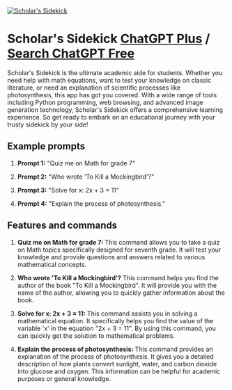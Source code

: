 
[![Scholar's Sidekick](https://files.oaiusercontent.com/file-E1tzfKaO1LCmKFdKtQcWNYs3?se=2123-10-16T21%3A26%3A19Z&sp=r&sv=2021-08-06&sr=b&rscc=max-age%3D31536000%2C%20immutable&rscd=attachment%3B%20filename%3D154fe086-021f-478c-9771-e094c32b0840.png&sig=iJSzPG9lCjhWHeCH0kJpsAat5drUgftA8wxhbowtOE4%3D)](https://chat.openai.com/g/g-yrwlTpfLa-scholar-s-sidekick)

# Scholar's Sidekick [ChatGPT Plus](https://chat.openai.com/g/g-yrwlTpfLa-scholar-s-sidekick) / [Search ChatGPT Free](https://gptcall.net/index.html#/?search=Scholar's%20Sidekick)

Scholar's Sidekick is the ultimate academic aide for students. Whether you need help with math equations, want to test your knowledge on classic literature, or need an explanation of scientific processes like photosynthesis, this app has got you covered. With a wide range of tools including Python programming, web browsing, and advanced image generation technology, Scholar's Sidekick offers a comprehensive learning experience. So get ready to embark on an educational journey with your trusty sidekick by your side!

## Example prompts

1. **Prompt 1:** "Quiz me on Math for grade 7"

2. **Prompt 2:** "Who wrote 'To Kill a Mockingbird'?"

3. **Prompt 3:** "Solve for x: 2x + 3 = 11"

4. **Prompt 4:** "Explain the process of photosynthesis."

## Features and commands

1. **Quiz me on Math for grade 7:** This command allows you to take a quiz on Math topics specifically designed for seventh grade. It will test your knowledge and provide questions and answers related to various mathematical concepts.

2. **Who wrote 'To Kill a Mockingbird'?** This command helps you find the author of the book "To Kill a Mockingbird". It will provide you with the name of the author, allowing you to quickly gather information about the book.

3. **Solve for x: 2x + 3 = 11:** This command assists you in solving a mathematical equation. It specifically helps you find the value of the variable 'x' in the equation "2x + 3 = 11". By using this command, you can quickly get the solution to mathematical problems.

4. **Explain the process of photosynthesis:** This command provides an explanation of the process of photosynthesis. It gives you a detailed description of how plants convert sunlight, water, and carbon dioxide into glucose and oxygen. This information can be helpful for academic purposes or general knowledge.


